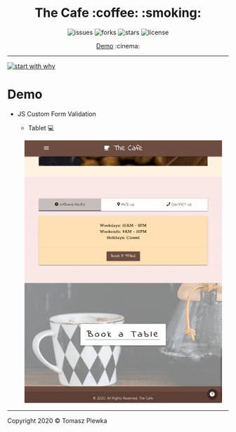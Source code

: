 <div>
    <h1 align="center">The Cafe :coffee: :smoking: </h1>
    <p align="center">
      <img src="https://img.shields.io/github/issues/tomaszplewka/04_cafe" alt="issues">
      <img src="https://img.shields.io/github/forks/tomaszplewka/04_cafe" alt="forks">
      <img src="https://img.shields.io/github/stars/tomaszplewka/04_cafe" alt="stars">
      <img src="https://img.shields.io/github/license/tomaszplewka/04_cafe" alt="license">
    </p>
</div>
<p align="center">
    <a href="#demo">Demo</a> :cinema:
</p>

---

[![start with why](https://img.shields.io/badge/start%20with-why%3F-brightgreen.svg?style=flat)](http://www.ted.com/talks/simon_sinek_how_great_leaders_inspire_action)

# Demo
    
+ JS Custom Form Validation

    + Tablet :computer:
    
    <p align="center">
        <img src="https://github.com/tomaszplewka/04_cafe/blob/master/gifs/the_cafe_materialize_tablet_form_validation-min.gif" width="450" alt="tablet">
    </p>

---

Copyright 2020 © Tomasz Plewka
